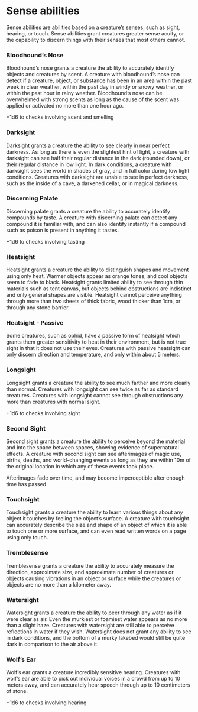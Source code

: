 # Sense abilities

Sense abilities are abilities based on a creature’s senses, such as sight, hearing, or touch. Sense abilities grant creatures greater sense acuity, or the capability to discern things with their senses that most others cannot.

### **Bloodhound’s Nose**

Bloodhound’s nose grants a creature the ability to accurately identify objects and creatures by scent. A creature with bloodhound’s nose can detect if a creature, object, or substance has been in an area within the past week in clear weather, within the past day in windy or snowy weather, or within the past hour in rainy weather. Bloodhound’s nose can be overwhelmed with strong scents as long as the cause of the scent was applied or activated no more than one hour ago.

+1d6 to checks involving scent and smelling

### **Darksight**

Darksight grants a creature the ability to see clearly in near perfect darkness. As long as there is even the slightest hint of light, a creature with darksight can see half their regular distance in the dark \(rounded down\), or their regular distance in low light. In dark conditions, a creature with darksight sees the world in shades of gray, and in full color during low light conditions. Creatures with darksight are unable to see in perfect darkness, such as the inside of a cave, a darkened cellar, or in magical darkness.

### **Discerning Palate**

Discerning palate grants a creature the ability to accurately identify compounds by taste. A creature with discerning palate can detect any compound it is familiar with, and can also identify instantly if a compound such as poison is present in anything it tastes.

+1d6 to checks involving tasting

### **Heatsight**

Heatsight grants a creature the ability to distinguish shapes and movement using only heat. Warmer objects appear as orange tones, and cool objects seem to fade to black. Heatsight grants limited ability to see through thin materials such as tent canvas, but objects behind obstructions are indistinct and only general shapes are visible. Heatsight cannot perceive anything through more than two sheets of thick fabric, wood thicker than 1cm, or through any stone barrier.

### **Heatsight - Passive**

Some creatures, such as ophid, have a passive form of heatsight which grants them greater sensitivity to heat in their environment, but is not true sight in that it does not use their eyes. Creatures with passive heatsight can only discern direction and temperature, and only within about 5 meters.

### **Longsight**

Longsight grants a creature the ability to see much farther and more clearly than normal. Creatures with longsight can see twice as far as standard creatures. Creatures with longsight cannot see through obstructions any more than creatures with normal sight.

+1d6 to checks involving sight

### **Second Sight**

Second sight grants a creature the ability to perceive beyond the material and into the space between spaces, showing evidence of supernatural effects. A creature with second sight can see afterimages of magic use, births, deaths, and world-changing events as long as they are within 10m of the original location in which any of these events took place.

Afterimages fade over time, and may become imperceptible after enough time has passed.

### **Touchsight**

Touchsight grants a creature the ability to learn various things about any object it touches by feeling the object’s surface. A creature with touchsight can accurately describe the size and shape of an object of which it is able to touch one or more surface, and can even read written words on a page using only touch.

### **Tremblesense**

Tremblesense grants a creature the ability to accurately measure the direction, approximate size, and approximate number of creatures or objects causing vibrations in an object or surface while the creatures or objects are no more than a kilometer away.

### **Watersight**

Watersight grants a creature the ability to peer through any water as if it were clear as air. Even the murkiest or foamiest water appears as no more than a slight haze. Creatures with watersight are still able to perceive reflections in water if they wish. Watersight does not grant any ability to see in dark conditions, and the bottom of a murky lakebed would still be quite dark in comparison to the air above it.

### **Wolf’s Ear**

Wolf’s ear grants a creature incredibly sensitive hearing. Creatures with wolf’s ear are able to pick out individual voices in a crowd from up to 10 meters away, and can accurately hear speech through up to 10 centimeters of stone.

+1d6 to checks involving hearing

